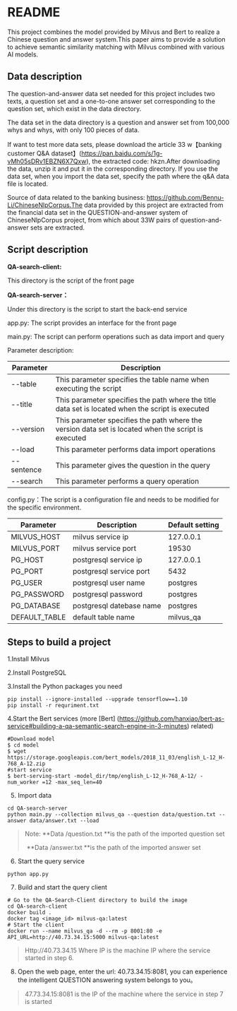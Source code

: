 # README

This project combines the model provided by Milvus and Bert to realize a Chinese question and answer system.This paper aims to provide a solution to achieve semantic similarity matching with Milvus combined with various AI models.

## Data description

The question-and-answer data set needed for this project includes two texts, a question set and a one-to-one answer set corresponding to the question set, which exist in the data directory.

The data set in the data directory is a question and answer set from 100,000 whys and whys, with only 100 pieces of data.

If want to test more data sets, please download the article 33 w【banking customer Q&A dataset】(https://pan.baidu.com/s/1g-vMh05sDRv1EBZN6X7Qxw), the extracted code: hkzn.After downloading the data, unzip it and put it in the corresponding directory. If you use the data set, when you import the data set, specify the path where the q&A data file is located.

Source of data related to the banking business: https://github.com/Bennu-Li/ChineseNlpCorpus.The data provided by this project are extracted from the financial data set in the QUESTION-and-answer system of ChineseNlpCorpus project, from which about 33W pairs of question-and-answer sets are extracted.

## Script description

**QA-search-client:**

This directory is the script of the front page

**QA-search-server：**

Under this directory is the script to start the back-end service

app.py: The script provides an interface for the front page

main.py: The script can perform operations such as data import and query

Parameter description:

| Parameter  | Description                                                  |
| ---------- | ------------------------------------------------------------ |
| --table    | This parameter specifies the table name when executing the script |
| --title    | This parameter specifies the path where the title data set is located when the script is executed |
| --version  | This parameter specifies the path where the version data set is located when the script is executed |
| --load     | This parameter performs data import operations               |
| --sentence | This parameter gives the question in the query               |
| --search   | This parameter performs a query operation                    |

config.py：The script is a configuration file and needs to be modified for the specific environment.

| Parameter     | Description              | Default setting |
| ------------- | ------------------------ | --------------- |
| MILVUS_HOST   | milvus service ip        | 127.0.0.1       |
| MILVUS_PORT   | milvus service port      | 19530           |
| PG_HOST       | postgresql service ip    | 127.0.0.1       |
| PG_PORT       | postgresql service port  | 5432            |
| PG_USER       | postgresql user name     | postgres        |
| PG_PASSWORD   | postgresql password      | postgres        |
| PG_DATABASE   | postgresql datebase name | postgres        |
| DEFAULT_TABLE | default  table name      | milvus_qa       |

## Steps to build a project

1.Install Milvus

2.Install PostgreSQL

3.Install the Python packages you need

```shell
pip install --ignore-installed --upgrade tensorflow==1.10
pip install -r requriment.txt
```

4.Start the Bert services (more [Bert] (https://github.com/hanxiao/bert-as-service#building-a-qa-semantic-search-engine-in-3-minutes) related)

```shell
#Download model
$ cd model
$ wget https://storage.googleapis.com/bert_models/2018_11_03/english_L-12_H-768_A-12.zip
#start service
$ bert-serving-start -model_dir/tmp/english_L-12_H-768_A-12/ -num_worker =12 -max_seq_len=40
```

5. Import data

```shell
cd QA-search-server
python main.py --collection milvus_qa --question data/question.txt --answer data/answer.txt --load
```

> Note: **Data /question.txt **is the path of the imported question set
>
> ​           **Data /answer.txt **is the path of the imported answer set

6. Start the query service

```shell
python app.py
```

7. Build and start the query client

```shell
# Go to the QA-Search-Client directory to build the image
cd QA-search-client
docker build .
docker tag <image_id> milvus-qa:latest
# Start the client
docker run --name milvus_qa -d --rm -p 8001:80 -e API_URL=http://40.73.34.15:5000 milvus-qa:latest
```

> Http://40.73.34.15 Where IP is the machine IP where the service started in step 6.

8. Open the web page, enter the url: 40.73.34.15:8081, you can experience the intelligent QUESTION answering system belongs to you。

> 47.73.34.15:8081 is the IP of the machine where the service in step 7 is started
